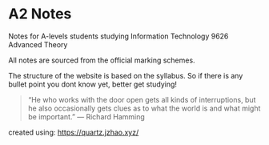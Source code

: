 # A2 Notes

Notes for A-levels students studying Information Technology 9626 Advanced Theory

All notes are sourced from the official marking schemes. 

The structure of the website is based on the syllabus. So if there is any bullet point you dont know yet, better get studying!



> “He who works with the door open gets all kinds of interruptions, but he also occasionally gets clues as to what the world is and what might be important.” — Richard Hamming

created using: https://quartz.jzhao.xyz/
